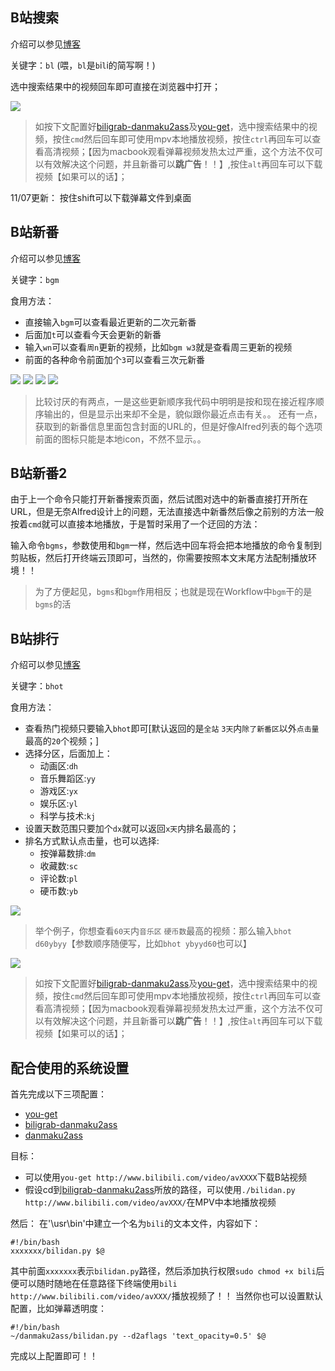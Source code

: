 ## B站搜索
介绍可以参见[博客](http://www.kylen314.com/archives/6670)

关键字：`bl` (喂，`bl`是`b`i`l`i的简写啊！)

选中搜索结果中的视频回车即可直接在浏览器中打开；

<img src = "http://www.kylen314.com/wp-content/uploads/2014/08/QQ20140831-10.png" />


> 如按下文配置好[biligrab-danmaku2ass](https://github.com/m13253/biligrab-danmaku2ass)及[you-get](https://github.com/soimort/you-get)，选中搜索结果中的视频，按住`cmd`然后回车即可使用mpv本地播放视频，按住`ctrl`再回车可以查看高清视频；【因为macbook观看弹幕视频发热太过严重，这个方法不仅可以有效解决这个问题，并且新番可以**跳广告**！！】,按住`alt`再回车可以下载视频【如果可以的话】；

11/07更新：
按住shift可以下载弹幕文件到桌面


## B站新番
介绍可以参见[博客](http://www.kylen314.com/archives/6670)

关键字：`bgm`

食用方法：
* 直接输入`bgm`可以查看最近更新的二次元新番
* 后面加`t`可以查看今天会更新的新番
* 输入`wn`可以查看`周n`更新的视频，比如`bgm w3`就是查看周三更新的视频
* 前面的各种命令前面加个`3`可以查看三次元新番

<img src = "http://www.kylen314.com/wp-content/uploads/2014/08/QQ20140831-11.png" />
<img src = "http://www.kylen314.com/wp-content/uploads/2014/08/QQ20140831-13.png" />
<img src = "http://www.kylen314.com/wp-content/uploads/2014/08/QQ20140831-14.png" />
<img src = "http://www.kylen314.com/wp-content/uploads/2014/08/QQ20140831-15.png" />

> 比较讨厌的有两点，一是这些更新顺序我代码中明明是按和现在接近程序顺序输出的，但是显示出来却不全是，貌似跟你最近点击有关。。
>还有一点，获取到的新番信息里面包含封面的URL的，但是好像Alfred列表的每个选项前面的图标只能是本地icon，不然不显示。。
 
## B站新番2
由于上一个命令只能打开新番搜索页面，然后试图对选中的新番直接打开所在URL，但是无奈Alfred设计上的问题，无法直接选中新番然后像之前别的方法一般按着`cmd`就可以直接本地播放，于是暂时采用了一个迂回的方法：

输入命令`bgms`，参数使用和`bgm`一样，然后选中回车将会把本地播放的命令复制到剪贴板，然后打开终端云顶即可，当然的，你需要按照本文末尾方法配制播放环境！！

> 为了方便起见，`bgms`和`bgm`作用相反；也就是现在Workflow中`bgm`干的是`bgms`的活

## B站排行
介绍可以参见[博客](http://www.kylen314.com/archives/6670)

关键字：`bhot`

食用方法：
* 查看热门视频只要输入`bhot`即可[默认返回的是`全站`   `3天`内`除了新番区`以外`点击量`最高的`20`个视频；]
* 选择分区，后面加上：
	*  动画区:`dh`
	* 音乐舞蹈区:`yy`
	* 游戏区:`yx`
	* 娱乐区:`yl`
	* 科学与技术:`kj`
* 设置天数范围只要加个`dx`就可以返回`x天`内排名最高的；
* 排名方式默认点击量，也可以选择:
	* 按弹幕数排:`dm`
	* 收藏数:`sc`
	* 评论数:`pl`
	* 硬币数:`yb`

<img src = "http://www.kylen314.com/wp-content/uploads/2014/08/QQ20140831-16.png" />

> 举个例子，你想查看`60天`内`音乐区` `硬币数`最高的视频：那么输入`bhot d60ybyy`【参数顺序随便写，比如`bhot ybyyd60`也可以】


<img src = "http://www.kylen314.com/wp-content/uploads/2014/08/QQ20140831-17.png" />

> 如按下文配置好[biligrab-danmaku2ass](https://github.com/m13253/biligrab-danmaku2ass)及[you-get](https://github.com/soimort/you-get)，选中搜索结果中的视频，按住`cmd`然后回车即可使用mpv本地播放视频，按住`ctrl`再回车可以查看高清视频；【因为macbook观看弹幕视频发热太过严重，这个方法不仅可以有效解决这个问题，并且新番可以**跳广告**！！】,按住`alt`再回车可以下载视频【如果可以的话】；

## 配合使用的系统设置
首先完成以下三项配置：
* [you-get](https://github.com/soimort/you-get)
* [biligrab-danmaku2ass](https://github.com/m13253/biligrab-danmaku2ass)
* [danmaku2ass](https://github.com/m13253/danmaku2ass)

目标：
* 可以使用`you-get http://www.bilibili.com/video/avXXXX`下载B站视频
* 假设cd到[biligrab-danmaku2ass](https://github.com/m13253/biligrab-danmaku2ass)所放的路径，可以使用`./bilidan.py http://www.bilibili.com/video/avXXX/`在MPV中本地播放视频

然后：
在'\usr\bin'中建立一个名为`bili`的文本文件，内容如下：
```
#!/bin/bash
xxxxxxx/bilidan.py $@
```
其中前面`xxxxxxx`表示`bilidan.py`路径，然后添加执行权限`sudo chmod +x bili`后便可以随时随地在任意路径下终端使用`bili http://www.bilibili.com/video/avXXX/`播放视频了！！
当然你也可以设置默认配置，比如弹幕透明度：
```
#!/bin/bash
~/danmaku2ass/bilidan.py --d2aflags 'text_opacity=0.5' $@
```
完成以上配置即可！！
